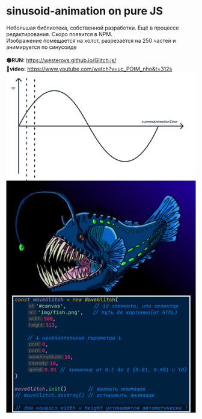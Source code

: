 # sinusoid-animation on pure JS
Небольшая библиотека, собственной разработки. Ещё в процессе редактирования. Скоро появится в NPM. 
<br>
Изображение помещается на холст, разрезается на 250 частей и анимируется по синусоиде
<br>
<br>
<b>🟢RUN:</b>
https://westerovs.github.io/Glitch.js/
<br>
<b>
🎦video:</b>
https://www.youtube.com/watch?v=uc_POtM_nho&t=312s
<img src="./cover.png">
